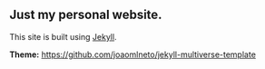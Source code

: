 ## Just my personal website. 

This site is built using [Jekyll](https://jekyllrb.com/).

**Theme:** https://github.com/joaomlneto/jekyll-multiverse-template